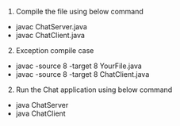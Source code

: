 1. Compile the file using below command
- javac ChatServer.java
- javac ChatClient.java
  
2. Exception compile case
- javac -source 8 -target 8 YourFile.java
- javac -source 8 -target 8 ChatClient.java

2. Run the Chat application using below command
- java ChatServer
- java ChatClient
